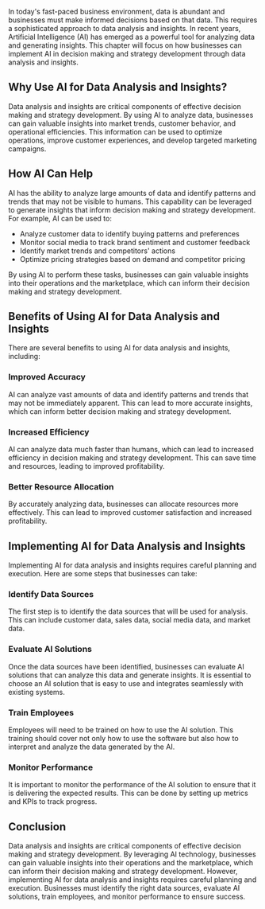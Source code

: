 
In today's fast-paced business environment, data is abundant and businesses must make informed decisions based on that data. This requires a sophisticated approach to data analysis and insights. In recent years, Artificial Intelligence (AI) has emerged as a powerful tool for analyzing data and generating insights. This chapter will focus on how businesses can implement AI in decision making and strategy development through data analysis and insights.

Why Use AI for Data Analysis and Insights?
------------------------------------------

Data analysis and insights are critical components of effective decision making and strategy development. By using AI to analyze data, businesses can gain valuable insights into market trends, customer behavior, and operational efficiencies. This information can be used to optimize operations, improve customer experiences, and develop targeted marketing campaigns.

How AI Can Help
---------------

AI has the ability to analyze large amounts of data and identify patterns and trends that may not be visible to humans. This capability can be leveraged to generate insights that inform decision making and strategy development. For example, AI can be used to:

* Analyze customer data to identify buying patterns and preferences
* Monitor social media to track brand sentiment and customer feedback
* Identify market trends and competitors' actions
* Optimize pricing strategies based on demand and competitor pricing

By using AI to perform these tasks, businesses can gain valuable insights into their operations and the marketplace, which can inform their decision making and strategy development.

Benefits of Using AI for Data Analysis and Insights
---------------------------------------------------

There are several benefits to using AI for data analysis and insights, including:

### Improved Accuracy

AI can analyze vast amounts of data and identify patterns and trends that may not be immediately apparent. This can lead to more accurate insights, which can inform better decision making and strategy development.

### Increased Efficiency

AI can analyze data much faster than humans, which can lead to increased efficiency in decision making and strategy development. This can save time and resources, leading to improved profitability.

### Better Resource Allocation

By accurately analyzing data, businesses can allocate resources more effectively. This can lead to improved customer satisfaction and increased profitability.

Implementing AI for Data Analysis and Insights
----------------------------------------------

Implementing AI for data analysis and insights requires careful planning and execution. Here are some steps that businesses can take:

### Identify Data Sources

The first step is to identify the data sources that will be used for analysis. This can include customer data, sales data, social media data, and market data.

### Evaluate AI Solutions

Once the data sources have been identified, businesses can evaluate AI solutions that can analyze this data and generate insights. It is essential to choose an AI solution that is easy to use and integrates seamlessly with existing systems.

### Train Employees

Employees will need to be trained on how to use the AI solution. This training should cover not only how to use the software but also how to interpret and analyze the data generated by the AI.

### Monitor Performance

It is important to monitor the performance of the AI solution to ensure that it is delivering the expected results. This can be done by setting up metrics and KPIs to track progress.

Conclusion
----------

Data analysis and insights are critical components of effective decision making and strategy development. By leveraging AI technology, businesses can gain valuable insights into their operations and the marketplace, which can inform their decision making and strategy development. However, implementing AI for data analysis and insights requires careful planning and execution. Businesses must identify the right data sources, evaluate AI solutions, train employees, and monitor performance to ensure success.
